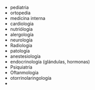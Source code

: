 - pediatria
- ortopedia
- medicina interna
- cardiologia 
- nutriólogia
- alergología 
- neurología
- Radiologia
- patología
- anestesiología
- endocrinología (glándulas, hormonas)
- Psiquiatría 
- Oftanmologia
- otorrinolaringología
- 